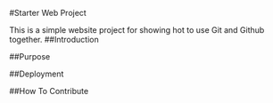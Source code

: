 #Starter Web Project

This is a simple website project for showing hot to use Git and Github together.
##Introduction

##Purpose

##Deployment

##How To Contribute